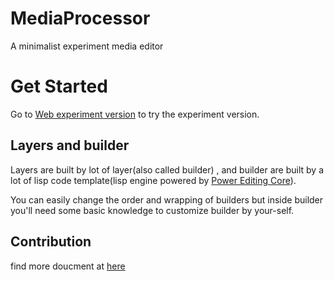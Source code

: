 # MediaProcessor
A minimalist experiment media editor

# Get Started

Go to [Web experiment version](https://ljcucc.github.io/MediaProcessor/public/) to try the experiment version.

## Layers and builder
Layers are built by lot of layer(also called builder) , and builder are built by a lot of lisp code template(lisp engine powered by [Power Editing Core](https://github.com/ljcucc/power-editing-core)).

You can easily change the order and wrapping of builders but inside builder you'll need some basic knowledge to customize builder by your-self.

## Contribution
find more doucment at [here](./dev/README.md)